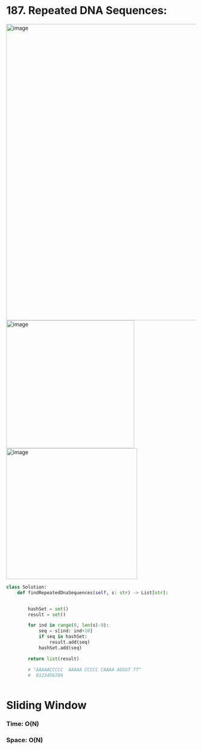 # 187. Repeated DNA Sequences:

<img width="785" alt="image" src="https://github.com/jatinbhutka/LeetCode-2022/assets/35987583/57a56a74-3367-4801-b490-4c022e375762">
<img width="339" alt="image" src="https://github.com/jatinbhutka/LeetCode-2022/assets/35987583/4f6455fa-1b8d-469e-9a8b-231ee1d16514">
<img width="347" alt="image" src="https://github.com/jatinbhutka/LeetCode-2022/assets/35987583/52018875-ddbb-410d-b1bf-b0afc2493706">


```python
class Solution:
    def findRepeatedDnaSequences(self, s: str) -> List[str]:


        hashSet = set()
        result = set()

        for ind in range(0, len(s)-9):
            seq = s[ind: ind+10]  
            if seq in hashSet:
                result.add(seq)
            hashSet.add(seq)

        return list(result)

        # "AAAAACCCCC  AAAAA CCCCC CAAAA AGGGT TT"
        #  0123456789
            
```

# Sliding Window

### Time: O(N)
### Space: O(N)
